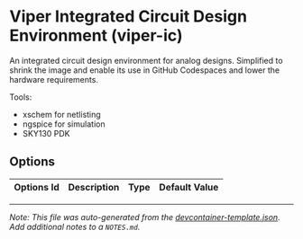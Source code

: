 
# Viper Integrated Circuit Design Environment (viper-ic)

An integrated circuit design environment for analog designs.  Simplified to
shrink the image and enable its use in GitHub Codespaces and lower the
hardware requirements.

Tools:

- xschem for netlisting
- ngspice for simulation
- SKY130 PDK

## Options

| Options Id | Description | Type | Default Value |
|-----|-----|-----|-----|




---

_Note: This file was auto-generated from the [devcontainer-template.json](https://github.com/cascode-labs/viper-ic-devcontainers/blob/main/src/viper-ic/devcontainer-template.json).  Add additional notes to a `NOTES.md`._
